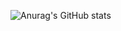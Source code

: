 
![Anurag's GitHub stats](https://github-readme-stats.vercel.app/api?username=jakobniinja&show_icons=true&theme=tokyonight&card_width=1000px)


